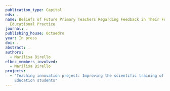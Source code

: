 ```yaml
---
publication_type: Capitol
eds: .
name: Beliefs of Future Primary Teachers Regarding Feedback in Their Future
  Educational Practice
journal: .
publishing_house: Octaedro
year: In press
doi: .
abstract: .
authors:
  - Marilisa Birello
elbec_members_involved:
  - Marilisa Birello
projects:
  - "Teaching innovation project: Improving the scientific training of Primary
    Education students"
---
```

